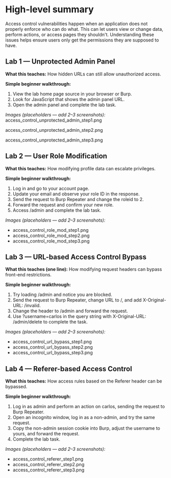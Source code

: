 # High-level summary

Access control vulnerabilities happen when an application does not properly enforce who can do what. This can let users view or change data, perform actions, or access pages they shouldn't. Understanding these issues helps ensure users only get the permissions they are supposed to have.

## Lab 1 — Unprotected Admin Panel

**What this teaches:** How hidden URLs can still allow unauthorized access.

**Simple beginner walkthrough:**

1. View the lab home page source in your browser or Burp.
2. Look for JavaScript that shows the admin panel URL.
3. Open the admin panel and complete the lab task.

*Images (placeholders — add 2–3 screenshots):*
access_control_unprotected_admin_step1.png

access_control_unprotected_admin_step2.png

access_control_unprotected_admin_step3.png


## Lab 2 — User Role Modification

**What this teaches:** How modifying profile data can escalate privileges.

**Simple beginner walkthrough:**

1. Log in and go to your account page.
2. Update your email and observe your role ID in the response.
3. Send the request to Burp Repeater and change the roleid to 2.
4. Forward the request and confirm your new role.
5. Access /admin and complete the lab task.

*Images (placeholders — add 2–3 screenshots):*

* access\_control\_role\_mod\_step1.png
* access\_control\_role\_mod\_step2.png
* access\_control\_role\_mod\_step3.png


## Lab 3 — URL-based Access Control Bypass

**What this teaches (one line):** How modifying request headers can bypass front-end restrictions.

**Simple beginner walkthrough:**

1. Try loading /admin and notice you are blocked.
2. Send the request to Burp Repeater, change URL to /, and add X-Original-URL: /invalid.
3. Change the header to /admin and forward the request.
4. Use ?username=carlos in the query string with X-Original-URL: /admin/delete to complete the task.

*Images (placeholders — add 2–3 screenshots):*

* access\_control\_url\_bypass\_step1.png
* access\_control\_url\_bypass\_step2.png
* access\_control\_url\_bypass\_step3.png


## Lab 4 — Referer-based Access Control

**What this teaches:** How access rules based on the Referer header can be bypassed.

**Simple beginner walkthrough:**

1. Log in as admin and perform an action on carlos, sending the request to Burp Repeater.
2. Open an incognito window, log in as a non-admin, and try the same request.
3. Copy the non-admin session cookie into Burp, adjust the username to yours, and forward the request.
4. Complete the lab task.

*Images (placeholders — add 2–3 screenshots):*

* access\_control\_referer\_step1.png
* access\_control\_referer\_step2.png
* access\_control\_referer\_step3.png



